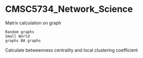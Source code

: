 # CMSC5734_Network_Science

Matrix calculation on graph
```
Random graphs
Small World 
graphs BA graphs
```
Calculate betweenness centrality and local clustering coefﬁcient 
